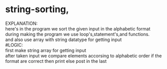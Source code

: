 # string-sorting,<br>
EXPLANATION:<br>
here's in the program we sort the given input in the alphabetic format <br>
during making the program we use loop's,statement's,and functions.<br>
and also use array with string datatype for getting input <br>
#LOGIC:<br>
first make string array for getting input <br>
after taken input we compare elements accorsing to alphabetic order if the format are correct then print else post in the last
